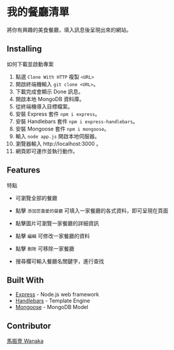 # 我的餐廳清單

將你有興趣的美食餐廳，填入訊息後呈現出來的網站。

## Installing

如何下載並啟動專案

1. 點選 `Clone With HTTP` 複製 `<URL>`
1. 開啟終端機輸入 `git clone <URL>`。
1. 下載完成會顯示 Done 訊息。
1. 開啟本地 MongoDB 資料庫。
1. 從終端機導入目標檔案。
1. 安裝 Express 套件 `npm i express`。
1. 安裝 Handlebars 套件 `npm i express-handlebars`。
1. 安裝 Mongoose 套件 `npm i mongoose`。
1. 輸入 `node app.js` 開啟本地伺服器。
1. 瀏覽器輸入 http://localhost:3000 。
1. 網頁即可運作並執行動作。

## Features

特點

- 可瀏覽全部的餐廳

* 點擊 `添加您喜愛的餐廳` 可填入一家餐廳的各式資料，即可呈現在頁面

- 點擊圖片可瀏覽一家餐廳的詳細資訊

* 點擊 `編輯` 可修改一家餐廳的資料

- 點擊 `刪除` 可移除一家餐廳

* 搜尋欄可輸入餐廳名關鍵字，進行查找

## Built With

- [Express](https://expressjs.com/zh-tw/starter/installing.html) - Node.js web framework
- [Handlebars](https://www.npmjs.com/package/express-handlebars) - Template Engine
- [Mongoose](https://www.npmjs.com/package/mongoose) - MongoDB Model

## Contributor

[馬振壹 Wanaka](https://github.com/asd8116)
